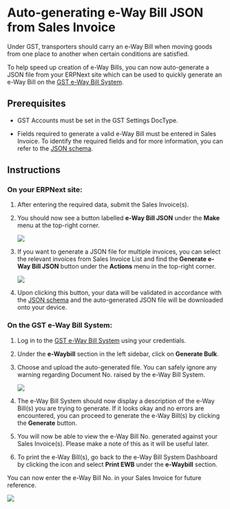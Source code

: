 <!-- add-breadcrumbs -->
# Auto-generating e-Way Bill JSON from Sales Invoice

Under GST, transporters should carry an e-Way Bill when moving goods from one place to another when certain conditions are satisfied.

To help speed up creation of e-Way Bills, you can now auto-generate a JSON file from your ERPNext site which can be used to quickly generate an e-Way Bill on the <a href="https://ewaybillgst.gov.in">GST e-Way Bill System</a>.


## Prerequisites

- GST Accounts must be set in the GST Settings DocType.

- Fields required to generate a valid e-Way Bill must be entered in Sales Invoice. To identify the required fields and for more information, you can refer to the <a href="https://docs.ewaybillgst.gov.in/html/formatdownloadnew.html">JSON schema</a>.

## Instructions

### On your ERPNext site:

1. After entering the required data, submit the Sales Invoice(s).

1. You should now see a button labelled **e-Way Bill JSON** under the **Make** menu at the top-right corner.

	<img class="screenshot" src="/docs/assets/img/regional/india/ewb_invoice_button.png">

1. If you want to generate a JSON file for multiple invoices, you can select the relevant invoices from Sales Invoice List and find the **Generate e-Way Bill JSON** button under the **Actions** menu in the top-right corner.

	<img class="screenshot" src="/docs/assets/img/regional/india/ewb_list_button.png">

1. Upon clicking this button, your data will be validated in accordance with the <a href="https://docs.ewaybillgst.gov.in/html/formatdownloadnew.html">JSON schema</a> and the auto-generated JSON file will be downloaded onto your device.

### On the GST e-Way Bill System:

1. Log in to the <a href="https://ewaybillgst.gov.in">GST e-Way Bill System</a> using your credentials.

1. Under the **e-Waybill** section in the left sidebar, click on **Generate Bulk**.

1. Choose and upload the auto-generated file. You can safely ignore any warning regarding Document No. raised by the e-Way Bill System.

	<img src="/docs/assets/img/regional/india/ewb_warning.png">

1. The e-Way Bill System should now display a description of the e-Way Bill(s) you are trying to generate. If it looks okay and no errors are encountered, you can proceed to generate the e-Way Bill(s) by clicking the **Generate** button.

1. You will now be able to view the e-Way Bill No. generated against your Sales Invoice(s). Please make a note of this as it will be useful later.

1. To print the e-Way Bill(s), go back to the e-Way Bill System Dashboard by clicking the <i class='fa fa-home'></i> icon and select **Print EWB** under the **e-Waybill** section.


You can now enter the e-Way Bill No. in your Sales Invoice for future reference.

<img src="/docs/assets/img/regional/india/ewb_invoice_field.png">
